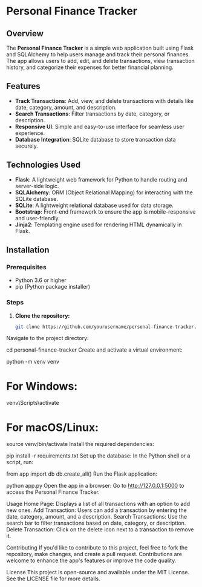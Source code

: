 # Personal Finance Tracker



## Overview

The **Personal Finance Tracker** is a simple web application built using Flask and SQLAlchemy to help users manage and track their personal finances. The app allows users to add, edit, and delete transactions, view transaction history, and categorize their expenses for better financial planning.

## Features

- **Track Transactions**: Add, view, and delete transactions with details like date, category, amount, and description.
- **Search Transactions**: Filter transactions by date, category, or description.
- **Responsive UI**: Simple and easy-to-use interface for seamless user experience.
- **Database Integration**: SQLite database to store transaction data securely.

## Technologies Used

- **Flask**: A lightweight web framework for Python to handle routing and server-side logic.
- **SQLAlchemy**: ORM (Object Relational Mapping) for interacting with the SQLite database.
- **SQLite**: A lightweight relational database used for data storage.
- **Bootstrap**: Front-end framework to ensure the app is mobile-responsive and user-friendly.
- **Jinja2**: Templating engine used for rendering HTML dynamically in Flask.

## Installation

### Prerequisites

- Python 3.6 or higher
- pip (Python package installer)

### Steps

1. **Clone the repository:**
   ```bash
   git clone https://github.com/yourusername/personal-finance-tracker.git
Navigate to the project directory:

cd personal-finance-tracker
Create and activate a virtual environment:


python -m venv venv
# For Windows:
venv\Scripts\activate
# For macOS/Linux:
source venv/bin/activate
Install the required dependencies:


pip install -r requirements.txt
Set up the database: In the Python shell or a script, run:

from app import db
db.create_all()
Run the Flask application:

python app.py
Open the app in a browser: Go to http://127.0.0.1:5000 to access the Personal Finance Tracker.

Usage
Home Page: Displays a list of all transactions with an option to add new ones.
Add Transaction: Users can add a transaction by entering the date, category, amount, and a description.
Search Transactions: Use the search bar to filter transactions based on date, category, or description.
Delete Transaction: Click on the delete icon next to a transaction to remove it.

Contributing
If you'd like to contribute to this project, feel free to fork the repository, make changes, and create a pull request. Contributions are welcome to enhance the app's features or improve the code quality.

License
This project is open-source and available under the MIT License. See the LICENSE file for more details.
